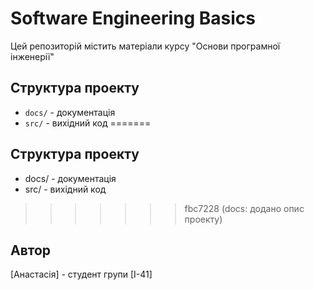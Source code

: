 # Software Engineering Basics

Цей репозиторій містить матеріали курсу "Основи програмної інженерії"

## Структура проекту
- `docs/` - документація
- `src/` - вихідний код
=======
## Структура проекту
- docs/ - документація
- src/ - вихідний код
>>>>>>> fbc7228 (docs: додано опис проекту)

## Автор
[Анастасія] - студент групи [І-41]
